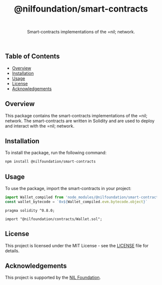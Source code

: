 <h1 align="center">@nilfoundation/smart-contracts</h1>

<br />

<p align="center">
  Smart-contracts implementations of the =nil; network.
</p>

<br />

## Table of Contents
- [Overview](#overview)
- [Installation](#installation)
- [Usage](#usage)
- [License](#license)
- [Acknowledgements](#acknowledgements)

## Overview
This package contains the smart-contracts implementations of the =nil; network. The smart-contracts are written in Solidity and are used to deploy and interact with the =nil; network.

## Installation
To install the package, run the following command:

```bash
npm install @nilfoundation/smart-contracts
```

## Usage
To use the package, import the smart-contracts in your project:

```typescript
import Wallet_compiled from 'node_modules/@nilfoundation/smart-contracts/dist/artifacts/Wallet.json';
const wallet_bytecode = `0x${Wallet_compiled.evm.bytecode.object}`
```

```solidity
pragma solidity ^0.8.0;

import "@nilfoundation/contracts/Wallet.sol";
```

## License
This project is licensed under the MIT License - see the [LICENSE](LICENSE) file for details.

## Acknowledgements
This project is supported by the [NIL Foundation](https://nil.foundation/).
```
